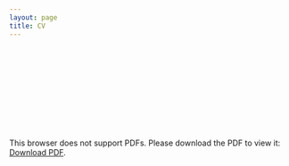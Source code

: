 ```yaml
---
layout: page
title: CV
---
```


<object data="https://jsheunis.github.io/downloads/cv_jsheunis_2019.pdf" type="application/pdf" height="700px" width="750px" align="middle">
    <embed src="https://jsheunis.github.io/downloads/cv_jsheunis_2019.pdf">
        <p>This browser does not support PDFs. Please download the PDF to view it: <a href="https://jsheunis.github.io/downloads/cv_jsheunis_2019.pdf">Download PDF</a>.</p>
    </embed>
</object>
